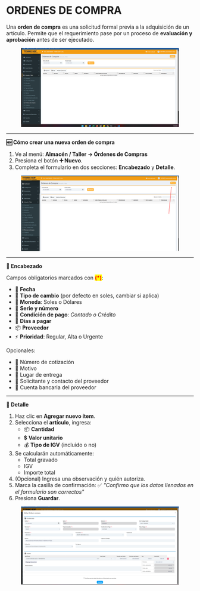 # ORDENES DE COMPRA

Una **orden de compra** es una solicitud formal previa a la adquisición de un artículo. Permite que el requerimiento pase por un proceso de **evaluación y aprobación** antes de ser ejecutado.

<figure><img src="../../../.gitbook/assets/image (1).png" alt=""><figcaption></figcaption></figure>

***

**🆕 Cómo crear una nueva orden de compra**

1. Ve al menú: **Almacén / Taller → Órdenes de Compras**
2. Presiona el botón **➕ Nuevo**.
3. Completa el formulario en dos secciones: **Encabezado** y **Detalle**.

<figure><img src="../../../.gitbook/assets/image (2).png" alt=""><figcaption></figcaption></figure>

***

**📑 Encabezado**

Campos obligatorios marcados con <mark style="color:red;">**(\*)**</mark>:

* 📅 **Fecha**
* 🔁 **Tipo de cambio** (por defecto en soles, cambiar si aplica)
* 💱 **Moneda**: Soles o Dólares
* 📄 **Serie y número**
* 🤝 **Condición de pago**: _Contado o Crédito_
* 📆 **Días a pagar**
* 📦 **Proveedor**
* ⚡ **Prioridad**: Regular, Alta o Urgente

Opcionales:

* 🧾 Número de cotización
* 💬 Motivo
* 📍 Lugar de entrega
* 🧑 Solicitante y contacto del proveedor
* 🏦 Cuenta bancaria del proveedor

***

**🧾 Detalle**

1. Haz clic en **Agregar nuevo ítem**.
2. Selecciona el **artículo**, ingresa:
   * 📦 **Cantidad**
   * 💲 **Valor unitario**
   * 💰 **Tipo de IGV** (incluido o no)
3. Se calcularán automáticamente:
   * Total gravado
   * IGV
   * Importe total
4. (Opcional) Ingresa una observación y quién autoriza.
5. Marca la casilla de confirmación: ✅ _"Confirmo que los datos llenados en el formulario son correctos"_
6. Presiona **Guardar**.

<figure><img src="../../../.gitbook/assets/image (3).png" alt=""><figcaption></figcaption></figure>
